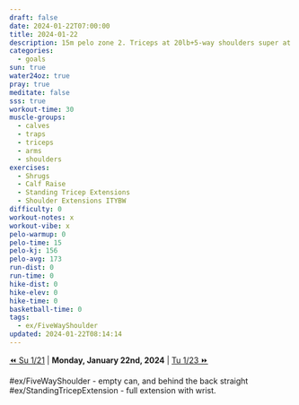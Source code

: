 ```yaml
---
draft: false
date: 2024-01-22T07:00:00
title: 2024-01-22
description: 15m pelo zone 2. Triceps at 20lb+5-way shoulders super at 8lb. Shrugs + calves 20 at 60 and 50lbs
categories:
  - goals
sun: true
water24oz: true
pray: true
meditate: false
sss: true
workout-time: 30
muscle-groups:
  - calves
  - traps
  - triceps
  - arms
  - shoulders
exercises:
  - Shrugs
  - Calf Raise
  - Standing Tricep Extensions
  - Shoulder Extensions ITYBW
difficulty: 0
workout-notes: x
workout-vibe: x
pelo-warmup: 0
pelo-time: 15
pelo-kj: 156
pelo-avg: 173
run-dist: 0
run-time: 0
hike-dist: 0
hike-elev: 0
hike-time: 0
basketball-time: 0
tags:
  - ex/FiveWayShoulder
updated: 2024-01-22T08:14:14
---
```


[⏪ Su 1/21](goals/2024-01-21) | **Monday, January 22nd, 2024** | [Tu 1/23 ⏩](goals/2024-01-23)

#ex/FiveWayShoulder - empty can, and behind the back straight
#ex/StandingTricepExtension - full extension with wrist. 
